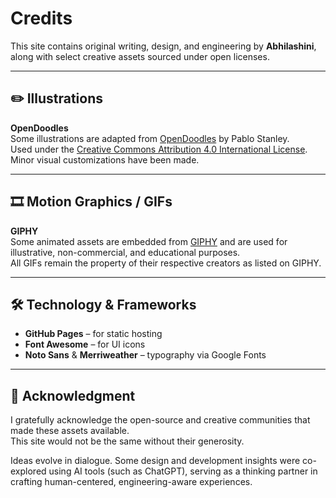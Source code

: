 # Credits

This site contains original writing, design, and engineering by **Abhilashini**, along with select creative assets sourced under open licenses.

---

## ✏️ Illustrations

**OpenDoodles**  
Some illustrations are adapted from [OpenDoodles](https://www.opendoodles.com/) by Pablo Stanley.  
Used under the [Creative Commons Attribution 4.0 International License](https://creativecommons.org/licenses/by/4.0/).  
Minor visual customizations have been made.

---

## 🎞️ Motion Graphics / GIFs

**GIPHY**  
Some animated assets are embedded from [GIPHY](https://giphy.com/) and are used for illustrative, non-commercial, and educational purposes.  
All GIFs remain the property of their respective creators as listed on GIPHY.

---

## 🛠️ Technology & Frameworks

- **GitHub Pages** – for static hosting  
- **Font Awesome** – for UI icons  
- **Noto Sans** & **Merriweather** – typography via Google Fonts  

---

## 🙏 Acknowledgment

I gratefully acknowledge the open-source and creative communities that made these assets available.  
This site would not be the same without their generosity.

Ideas evolve in dialogue. Some design and development insights were co-explored using AI tools (such as ChatGPT), serving as a thinking partner in crafting human-centered, engineering-aware experiences.
